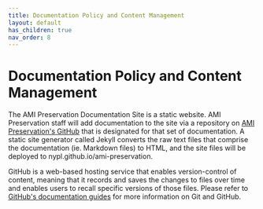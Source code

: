 ```yaml
---
title: Documentation Policy and Content Management
layout: default
has_children: true
nav_order: 8
---
```


# Documentation Policy and Content Management

The AMI Preservation Documentation Site is a static website. AMI Preservation staff will add documentation to the site via a repository on [AMI Preservation's GitHub](https://github.com/NYPL/ami-preservation) that is designated for that set of documentation. A static site generator called Jekyll converts the raw text files that comprise the documentation (ie. Markdown files) to HTML, and the site files will be deployed to nypl.github.io/ami-preservation.

GitHub is a web-based hosting service that enables version-control of content, meaning that it records and saves the changes to files over time and enables users to recall specific versions of those files. Please refer to [GitHub's documentation guides](https://guides.github.com/) for more information on Git and GitHub.